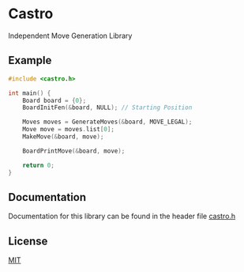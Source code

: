 # Castro

Independent Move Generation Library

## Example

```c
#include <castro.h>

int main() {
    Board board = {0};
    BoardInitFen(&board, NULL); // Starting Position

    Moves moves = GenerateMoves(&board, MOVE_LEGAL);
    Move move = moves.list[0];
    MakeMove(&board, move);

    BoardPrintMove(&board, move);

    return 0;
}
```

## Documentation

Documentation for this library can be found in the header file [castro.h](./src/castro.h)

## License

[MIT](./LICENSE)

